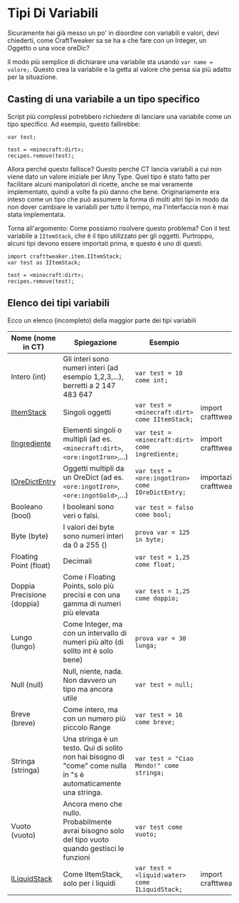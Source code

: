 # Tipi Di Variabili

Sicuramente hai già messo un po' in disordine con variabili e valori, devi chiederti, come CraftTweaker sa se ha a che fare con un Integer, un Oggetto o una voce oreDic?

Il modo più semplice di dichiarare una variabile sta usando ```var name = valore;```. Questo crea la variabile e la getta al valore che pensa sia più adatto per la situazione.

## Casting di una variabile a un tipo specifico

Script più complessi potrebbero richiedere di lanciare una variabile come un tipo specifico. Ad esempio, questo fallirebbe:

```zenscript
var test;

test = <minecraft:dirt>;
recipes.remove(test);
```

Allora perché questo fallisce? Questo perché CT lancia variabili a cui non viene dato un valore iniziale per IAny Type. Quel tipo è stato fatto per facilitare alcuni manipolatori di ricette, anche se mai veramente implementato, quindi a volte fa più danno che bene. Originariamente era inteso come un tipo che può assumere la forma di molti altri tipi in modo da non dover cambiare le variabili per tutto il tempo, ma l'interfaccia non è mai stata implementata.

Torna all'argomento: Come possiamo risolvere questo problema? Con il test variabile a ```IItemStack```, che è il tipo utilizzato per gli oggetti. Purtroppo, alcuni tipi devono essere importati prima, e questo è uno di questi.

```zenscript
import crafttweaker.item.IItemStack;
var test as IItemStack;

test = <minecraft:dirt>;
recipes.remove(test);
```

## Elenco dei tipi variabili

Ecco un elenco (incompleto) della maggior parte dei tipi variabili

| Nome (nome in CT)                                    | Spiegazione                                                                                                     | Esempio                                                | Importa                                         |
| ---------------------------------------------------- | --------------------------------------------------------------------------------------------------------------- | ------------------------------------------------------ | ----------------------------------------------- |
| Intero (int)                                         | Gli interi sono numeri interi (ad esempio 1,2,3,...), berretti a 2 147 483 647                                  | `var test = 10 come int;`                              |                                                 |
| [IItemStack](/Vanilla/Items/IItemStack/)             | Singoli oggetti                                                                                                 | `var test = <minecraft:dirt> come IItemStack;`   | import crafttweaker.item.IItemStack;            |
| [IIngrediente](/Vanilla/Variable_Types/IIngredient/) | Elementi singoli o multipli (ad es. `<minecraft:dirt>`, `<ore:ingotIron>`,...)                      | `var test = <minecraft:dirt> come ingrediente;`  | import crafttweaker.item.IIngredient;           |
| [IOreDictEntry](/Vanilla/OreDict/IOreDictEntry/)     | Oggetti multipli da un OreDict (ad es. `<ore:ingotIron>`, `<ore:ingotGold>`,...)                    | `var test = <ore:ingotIron> come IOreDictEntry;` | importazione crafttweaker.oredict.IOreDictEntry |
| Booleano (bool)                                      | I booleani sono veri o falsi.                                                                                   | `var test = falso come bool;`                          |                                                 |
| Byte (byte)                                          | I valori dei byte sono numeri interi da 0 a 255 ()                                                              | `prova var = 125 in byte;`                             |                                                 |
| Floating Point (float)                               | Decimali                                                                                                        | `var test = 1,25 come float;`                          |                                                 |
| Doppia Precisione (doppia)                           | Come i Floating Points, solo più precisi e con una gamma di numeri più elevata                                  | `var test = 1,25 come doppio;`                         |                                                 |
| Lungo (lungo)                                        | Come Integer, ma con un intervallo di numeri più alto (di solito int è solo bene)                               | `prova var = 30 lunga;`                                |                                                 |
| Null (null)                                          | Null, niente, nada. Non davvero un tipo ma ancora utile                                                         | `var test = null;`                                     |                                                 |
| Breve (breve)                                        | Come intero, ma con un numero più piccolo Range                                                                 | `var test = 16 come breve;`                            |                                                 |
| Stringa (stringa)                                    | Una stringa è un testo. Qui di solito non hai bisogno di "come" come nulla in "s è automaticamente una stringa. | `var test = "Ciao Mondo!" come stringa;`               |                                                 |
| Vuoto (vuoto)                                        | Ancora meno che nullo. Probabilmente avrai bisogno solo del tipo vuoto quando gestisci le funzioni              | `var test come vuoto;`                                 |                                                 |
| [ILiquidStack](/Vanilla/Liquids/ILiquidStack/)       | Come IItemStack, solo per i liquidi                                                                             | `var test = <liquid:water> come ILiquidStack;`   | import crafttweaker.liquid.ILiquidStack;        |